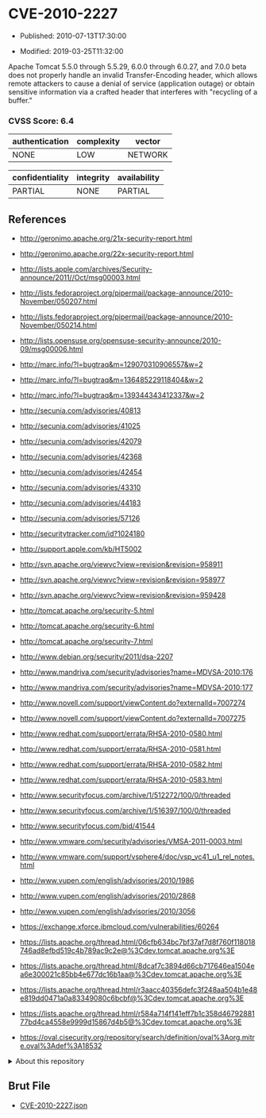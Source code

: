 # CVE-2010-2227

- Published: 2010-07-13T17:30:00

- Modified: 2019-03-25T11:32:00

Apache Tomcat 5.5.0 through 5.5.29, 6.0.0 through 6.0.27, and 7.0.0 beta does not properly handle an invalid Transfer-Encoding header, which allows remote attackers to cause a denial of service (application outage) or obtain sensitive information via a crafted header that interferes with "recycling of a buffer."

### CVSS Score: **6.4**

| authentication | complexity | vector |
| --- | --- | --- |
| NONE | LOW | NETWORK |

| confidentiality | integrity | availability |
| --- | --- | --- |
| PARTIAL | NONE | PARTIAL |

## References

* http://geronimo.apache.org/21x-security-report.html

* http://geronimo.apache.org/22x-security-report.html

* http://lists.apple.com/archives/Security-announce/2011//Oct/msg00003.html

* http://lists.fedoraproject.org/pipermail/package-announce/2010-November/050207.html

* http://lists.fedoraproject.org/pipermail/package-announce/2010-November/050214.html

* http://lists.opensuse.org/opensuse-security-announce/2010-09/msg00006.html

* http://marc.info/?l=bugtraq&m=129070310906557&w=2

* http://marc.info/?l=bugtraq&m=136485229118404&w=2

* http://marc.info/?l=bugtraq&m=139344343412337&w=2

* http://secunia.com/advisories/40813

* http://secunia.com/advisories/41025

* http://secunia.com/advisories/42079

* http://secunia.com/advisories/42368

* http://secunia.com/advisories/42454

* http://secunia.com/advisories/43310

* http://secunia.com/advisories/44183

* http://secunia.com/advisories/57126

* http://securitytracker.com/id?1024180

* http://support.apple.com/kb/HT5002

* http://svn.apache.org/viewvc?view=revision&revision=958911

* http://svn.apache.org/viewvc?view=revision&revision=958977

* http://svn.apache.org/viewvc?view=revision&revision=959428

* http://tomcat.apache.org/security-5.html

* http://tomcat.apache.org/security-6.html

* http://tomcat.apache.org/security-7.html

* http://www.debian.org/security/2011/dsa-2207

* http://www.mandriva.com/security/advisories?name=MDVSA-2010:176

* http://www.mandriva.com/security/advisories?name=MDVSA-2010:177

* http://www.novell.com/support/viewContent.do?externalId=7007274

* http://www.novell.com/support/viewContent.do?externalId=7007275

* http://www.redhat.com/support/errata/RHSA-2010-0580.html

* http://www.redhat.com/support/errata/RHSA-2010-0581.html

* http://www.redhat.com/support/errata/RHSA-2010-0582.html

* http://www.redhat.com/support/errata/RHSA-2010-0583.html

* http://www.securityfocus.com/archive/1/512272/100/0/threaded

* http://www.securityfocus.com/archive/1/516397/100/0/threaded

* http://www.securityfocus.com/bid/41544

* http://www.vmware.com/security/advisories/VMSA-2011-0003.html

* http://www.vmware.com/support/vsphere4/doc/vsp_vc41_u1_rel_notes.html

* http://www.vupen.com/english/advisories/2010/1986

* http://www.vupen.com/english/advisories/2010/2868

* http://www.vupen.com/english/advisories/2010/3056

* https://exchange.xforce.ibmcloud.com/vulnerabilities/60264

* https://lists.apache.org/thread.html/06cfb634bc7bf37af7d8f760f118018746ad8efbd519c4b789ac9c2e@%3Cdev.tomcat.apache.org%3E

* https://lists.apache.org/thread.html/8dcaf7c3894d66cb717646ea1504ea6e300021c85bb4e677dc16b1aa@%3Cdev.tomcat.apache.org%3E

* https://lists.apache.org/thread.html/r3aacc40356defc3f248aa504b1e48e819dd0471a0a83349080c6bcbf@%3Cdev.tomcat.apache.org%3E

* https://lists.apache.org/thread.html/r584a714f141eff7b1c358d4679288177bd4ca4558e9999d15867d4b5@%3Cdev.tomcat.apache.org%3E

* https://oval.cisecurity.org/repository/search/definition/oval%3Aorg.mitre.oval%3Adef%3A18532

<details>
<summary>About this repository</summary> 

  This repository is part of the project [Live Hack CVE](https://github.com/Live-Hack-CVE). Main website can be found [www.live-hack.org](https://www.live-hack.org) 
  
  Made by [Sn0wAlice](https://github.com/Sn0wAlice) for the people that care about security and need to have a feed of the latest CVEs. Hope you enjoy it, don't forget to star the repo and follow me on [Twitter](https://twitter.com/Sn0wAlice) and [Github](https://github.com/Sn0wAlice). And that is my [personnal website](https://www.alice-snow.me/)

  - [Home Page](https://github.com/Live-Hack-CVE)
  - [Framework](https://github.com/Live-Hack-CVE/cve-framework)
  - [CVE database](https://github.com/Live-Hack-CVE/full_database)
  - [Changelog](https://github.com/Live-Hack-CVE/Changelog)
</details>

## Brut File

* [CVE-2010-2227.json](https://raw.githubusercontent.com/Live-Hack-CVE/full_database/main/cves/2010/CVE-2010-2227.json)

